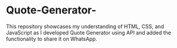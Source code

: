 # Quote-Generator-
This repository showcases my understanding of HTML, CSS, and JavaScript as I developed Quote Generator using API and added the functionality to share it on WhatsApp. 
